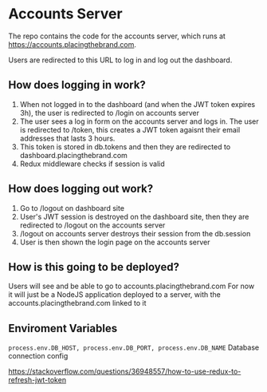 # Accounts Server

The repo contains the code for the accounts server, which runs at
https://accounts.placingthebrand.com.

Users are redirected to this URL to log in and log out the dashboard.

## How does logging in work?

1. When not logged in to the dashboard (and when the JWT token expires 3h), the user is redirected to /login on accounts server
2. The user sees a log in form on the accounts server and logs in. The user is redirected to /token, this creates a JWT token agaisnt their email addresses that lasts 3 hours.
3. This token is stored in db.tokens and then they are redirected to dashboard.placingthebrand.com
4. Redux middleware checks if session is valid

## How does logging out work?

1. Go to /logout on dashboard site
2. User's JWT session is destroyed on the dashboard site, then they are redirected to /logout on the accounts server
3. /logout on accounts server destroys their session from the db.session
4. User is then shown the login page on the accounts server

## How is this going to be deployed?

Users will see and be able to go to accounts.placingthebrand.com
For now it will just be a NodeJS application deployed to a server, with the accounts.placingthebrand.com linked to it

## Enviroment Variables

```process.env.DB_HOST, process.env.DB_PORT, process.env.DB_NAME``` Database connection config


https://stackoverflow.com/questions/36948557/how-to-use-redux-to-refresh-jwt-token